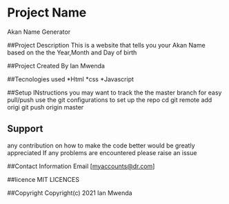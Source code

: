 # Project Name
Akan Name Generator

##Project Description
This is a website that tells you your Akan Name based on the the Year,Month and Day of birth

##Project Created By
Ian Mwenda

##Tecnologies used
*Html
*css
*Javascript

##Setup INstructions
you may want to track the the master branch for easy pull/push
use the git configurations to set up the repo
 cd 
 git remote add origi
 git push origin master

## Support
any contribution on how to make the code better would be greatly appreciated
If any problems are encountered  please raise an issue

##Contact Information
Email [myaccounts@dr.com]

##licence
MIT LICENCES

##Copyright
Copyright(c) 2021 Ian Mwenda
